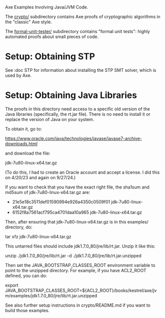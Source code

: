 Axe Examples Involving Java/JVM Code.

The [crypto/](crypto) subdirectory contains Axe proofs of cryptographic algorithms in the "classic" Axe style.

The [formal-unit-tester/](formal-unit-tester) subdirectory contains "formal unit tests": highly automated proofs about small pieces of code.

# Setup: Obtaining STP

See :doc STP for information about installing the STP SMT solver,
which is used by Axe.

# Setup: Obtaining Java Libraries

The proofs in this directory need access to a specific old version of the Java
libraries (specifically, the rt.jar file).  There is no need to install it or
replace the version of Java on your system.

To obtain it, go to:

https://www.oracle.com/java/technologies/javase/javase7-archive-downloads.html

and download the file:

jdk-7u80-linux-x64.tar.gz

(To do this, I had to create an Oracle account and accept a license. I did this
on 4/20/23 and again on 9/27/24.)

If you want to check that you have the exact right file, the sha1sum
and md5sum of jdk-7u80-linux-x64.tar.gz are:
- 21e5e18c3511def01590994e926a4350c0509f01  jdk-7u80-linux-x64.tar.gz
- 6152f8a7561acf795ca4701daa10a965  jdk-7u80-linux-x64.tar.gz

Then, after ensuring that jdk-7u80-linux-x64.tar.gz is in this examples/ directory, do:

tar xfz jdk-7u80-linux-x64.tar.gz

This untarred files should include jdk1.7.0_80/jre/lib/rt.jar.  Unzip it like this:

unzip ./jdk1.7.0_80/jre/lib/rt.jar -d ./jdk1.7.0_80/jre/lib/rt.jar.unzipped

Then set the JAVA_BOOTSTRAP_CLASSES_ROOT environment variable to point
to the unzipped directory.  For example, if you have ACL2_ROOT
defined, you can do:

export JAVA_BOOTSTRAP_CLASSES_ROOT=${ACL2_ROOT}/books/kestrel/axe/jvm/examples/jdk1.7.0_80/jre/lib/rt.jar.unzipped

See also further setup instructions in crypto/README.md if you want to build those examples.